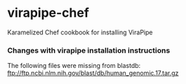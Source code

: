 # virapipe-chef

Karamelized Chef cookbook for installing ViraPipe


### Changes with virapipe installation instructions

The following files were missing from blastdb:
ftp://ftp.ncbi.nlm.nih.gov/blast/db/human_genomic.17.tar.gz
